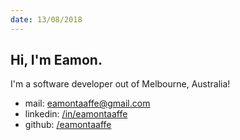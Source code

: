 ```yaml
---
date: 13/08/2018
---
```


## Hi, I'm Eamon.

I'm a software developer out of Melbourne, Australia!

- mail: [eamontaaffe@gmail.com](mailto:eamontaaffe@gmail.com)
- linkedin: [/in/eamontaaffe](https://www.linkeding.com/in/eamontaaffe)
- github: [/eamontaaffe](https://www.github.com/eamontaaffe)
